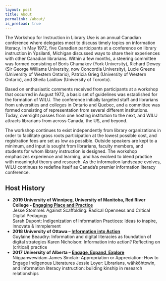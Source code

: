```yaml
---
layout: post
title: About
permalink: /about/
is_preload: true
---
```

The Workshop for Instruction in Library Use is an annual Canadian conference where delegates meet to discuss timely topics on information literacy. In May 1972, five Canadian participants at a conference on library instruction in Ypsilanti, Michigan discussed ways to share their experiences with other Canadian librarians. Within a few months, a steering committee was formed consisting of Boris Chumakov (York University), Richard Dewey (Sir George Williams University, now Concordia University), Lucie Greene (University of Western Ontario), Patricia Grieg (University of Western Ontario), and Sheila Laidlaw (University of Toronto).

Based on enthusiastic comments received from participants at a workshop that occurred in August 1972, a basic set of guidelines was established for the formation of WILU. The conference initially targeted staff and librarians from universities and colleges in Ontario and Quebec, and a committee was formed consisting of representation from several different institutions. Today, oversight passes from one hosting institution to the next, and WILU attracts librarians from across Canada, the US, and beyond.

The workshop continues to exist independently from library organizations in order to facilitate grass roots participation at the lowest possible cost, and registration fees are set as low as possible. Outside speakers are kept to a minimum, and input is sought from librarians, faculty members, and students for whom library instruction is designed. The workshop emphasizes experience and learning, and has evolved to blend practice with meaningful theory and research. As the information landscape evolves, WILU continues to redefine itself as Canada’s premier information literacy conference.

## Host History

- **2019 University of Winnipeg, University of Manitoba, Red River College - [Engaging Place and Practice](http://wilu2019.ca/)**  
Jesse Stommel: Against Scaffolding: Radical Openness and Critical Digital Pedagogy  
Sarah Dupont: Indigenization of Information Practices: Ideas to inspire, Innovate & Immplement 
- **2018	University of Ottawa – [Information into Action](https://wilu2018.ca/)**  
Guylaine Beaudry: Information and digital literacies as foundation of digital strategies 
Karen Nicholson: Information into action? Reflecting on (critical) practice
- **2017  University of Alberta – [Engage, Expand, Explore](https://wilu2017.library.ualberta.ca/)**  
Niigaanwewidam James Sinclair: Appropriation or Appreciation: How to Engage Indigenous Literatures 
Jessie Loyer: Librarians, wâhkôhtowin, and information literacy instruction: building kinship in research relationships
